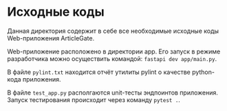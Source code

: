 #  Исходные коды

Данная директория содержит в себе все необходимые исходные коды Web-приложения ArticleGate.

Web-приложение расположено в директории app. Его запуск в режиме разработчика можно осуществить командой: `fastapi dev app/main.py`.

В файле `pylint.txt` находится отчёт утилиты pylint о качестве python-кода приложения.

В файле `test_app.py` располгаются unit-тесты эндпоинтов приложения. Запуск тестирования происходит через команду `pytest .`.
